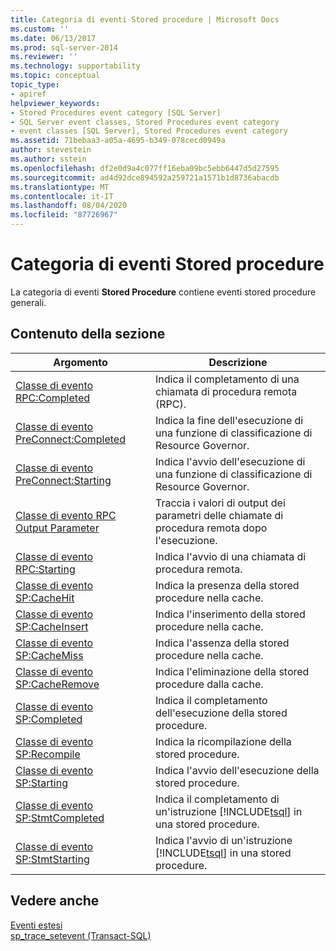 ```yaml
---
title: Categoria di eventi Stored procedure | Microsoft Docs
ms.custom: ''
ms.date: 06/13/2017
ms.prod: sql-server-2014
ms.reviewer: ''
ms.technology: supportability
ms.topic: conceptual
topic_type:
- apiref
helpviewer_keywords:
- Stored Procedures event category [SQL Server]
- SQL Server event classes, Stored Procedures event category
- event classes [SQL Server], Stored Procedures event category
ms.assetid: 71bebaa3-a05a-4695-b349-078cecd0949a
author: stevestein
ms.author: sstein
ms.openlocfilehash: df2e0d9a4c077ff16eba09bc5ebb6447d5d27595
ms.sourcegitcommit: ad4d92dce894592a259721a1571b1d8736abacdb
ms.translationtype: MT
ms.contentlocale: it-IT
ms.lasthandoff: 08/04/2020
ms.locfileid: "87726967"
---
```

# <a name="stored-procedures-event-category"></a>Categoria di eventi Stored procedure
  La categoria di eventi **Stored Procedure** contiene eventi stored procedure generali.  
  
## <a name="in-this-section"></a>Contenuto della sezione  
  
|Argomento|Descrizione|  
|-----------|-----------------|  
|[Classe di evento RPC:Completed](rpc-completed-event-class.md)|Indica il completamento di una chiamata di procedura remota (RPC).|  
|[Classe di evento PreConnect:Completed](preconnect-completed-event-class.md)|Indica la fine dell'esecuzione di una funzione di classificazione di Resource Governor.|  
|[Classe di evento PreConnect:Starting](preconnect-starting-event-class.md)|Indica l'avvio dell'esecuzione di una funzione di classificazione di Resource Governor.|  
|[Classe di evento RPC Output Parameter](rpc-output-parameter-event-class.md)|Traccia i valori di output dei parametri delle chiamate di procedura remota dopo l'esecuzione.|  
|[Classe di evento RPC:Starting](rpc-starting-event-class.md)|Indica l'avvio di una chiamata di procedura remota.|  
|[Classe di evento SP:CacheHit](sp-cachehit-event-class.md)|Indica la presenza della stored procedure nella cache.|  
|[Classe di evento SP:CacheInsert](sp-cacheinsert-event-class.md)|Indica l'inserimento della stored procedure nella cache.|  
|[Classe di evento SP:CacheMiss](sp-cachemiss-event-class.md)|Indica l'assenza della stored procedure nella cache.|  
|[Classe di evento SP:CacheRemove](sp-cacheremove-event-class.md)|Indica l'eliminazione della stored procedure dalla cache.|  
|[Classe di evento SP:Completed](sp-completed-event-class.md)|Indica il completamento dell'esecuzione della stored procedure.|  
|[Classe di evento SP:Recompile](sp-recompile-event-class.md)|Indica la ricompilazione della stored procedure.|  
|[Classe di evento SP:Starting](sp-starting-event-class.md)|Indica l'avvio dell'esecuzione della stored procedure.|  
|[Classe di evento SP:StmtCompleted](sp-stmtcompleted-event-class.md)|Indica il completamento di un'istruzione [!INCLUDE[tsql](../../includes/tsql-md.md)] in una stored procedure.|  
|[Classe di evento SP:StmtStarting](sp-stmtstarting-event-class.md)|Indica l'avvio di un'istruzione [!INCLUDE[tsql](../../includes/tsql-md.md)] in una stored procedure.|  
  
## <a name="see-also"></a>Vedere anche  
 [Eventi estesi](../extended-events/extended-events.md)   
 [sp_trace_setevent &#40;Transact-SQL&#41;](/sql/relational-databases/system-stored-procedures/sp-trace-setevent-transact-sql)  
  
  
